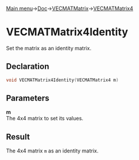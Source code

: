 [Main menu](../../../../Readme.md)->[Doc](../../../VECMATKit.md)->[VECMATMatrix](../../VECMATMatrix.md)->[VECMATMatrix4](../../VECMATMatrix4.md)

# VECMATMatrix4Identity
Set the matrix as an identity matrix.

## **Declaration**
```C
void VECMATMatrix4Identity(VECMATMatrix4 m)
```


## **Parameters**
**m**  
The 4x4 matrix to set its values.


## **Result**
The 4x4 matrix `m` as an identity matrix.
